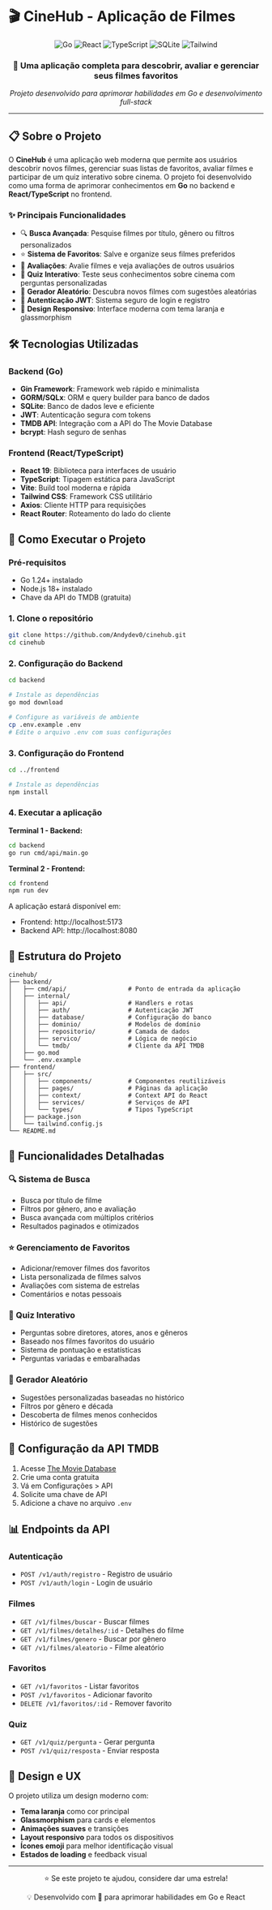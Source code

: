 # 🎬 CineHub - Aplicação de Filmes

<div align="center">
  <img src="https://img.shields.io/badge/Go-00ADD8?style=for-the-badge&logo=go&logoColor=white" alt="Go">
  <img src="https://img.shields.io/badge/React-20232A?style=for-the-badge&logo=react&logoColor=61DAFB" alt="React">
  <img src="https://img.shields.io/badge/TypeScript-007ACC?style=for-the-badge&logo=typescript&logoColor=white" alt="TypeScript">
  <img src="https://img.shields.io/badge/SQLite-07405E?style=for-the-badge&logo=sqlite&logoColor=white" alt="SQLite">
  <img src="https://img.shields.io/badge/Tailwind_CSS-38B2AC?style=for-the-badge&logo=tailwind-css&logoColor=white" alt="Tailwind">
</div>

<div align="center">
  <h3>🚀 Uma aplicação completa para descobrir, avaliar e gerenciar seus filmes favoritos</h3>
  <p><em>Projeto desenvolvido para aprimorar habilidades em Go e desenvolvimento full-stack</em></p>
</div>

---

## 📋 Sobre o Projeto

O **CineHub** é uma aplicação web moderna que permite aos usuários descobrir novos filmes, gerenciar suas listas de favoritos, avaliar filmes e participar de um quiz interativo sobre cinema. O projeto foi desenvolvido como uma forma de aprimorar conhecimentos em **Go** no backend e **React/TypeScript** no frontend.

### ✨ Principais Funcionalidades

- 🔍 **Busca Avançada**: Pesquise filmes por título, gênero ou filtros personalizados
- ⭐ **Sistema de Favoritos**: Salve e organize seus filmes preferidos
- 📝 **Avaliações**: Avalie filmes e veja avaliações de outros usuários
- 🎯 **Quiz Interativo**: Teste seus conhecimentos sobre cinema com perguntas personalizadas
- 🎲 **Gerador Aleatório**: Descubra novos filmes com sugestões aleatórias
- 🔐 **Autenticação JWT**: Sistema seguro de login e registro
- 📱 **Design Responsivo**: Interface moderna com tema laranja e glassmorphism

## 🛠️ Tecnologias Utilizadas

### Backend (Go)
- **Gin Framework**: Framework web rápido e minimalista
- **GORM/SQLx**: ORM e query builder para banco de dados
- **SQLite**: Banco de dados leve e eficiente
- **JWT**: Autenticação segura com tokens
- **TMDB API**: Integração com a API do The Movie Database
- **bcrypt**: Hash seguro de senhas

### Frontend (React/TypeScript)
- **React 19**: Biblioteca para interfaces de usuário
- **TypeScript**: Tipagem estática para JavaScript
- **Vite**: Build tool moderna e rápida
- **Tailwind CSS**: Framework CSS utilitário
- **Axios**: Cliente HTTP para requisições
- **React Router**: Roteamento do lado do cliente

## 🚀 Como Executar o Projeto

### Pré-requisitos
- Go 1.24+ instalado
- Node.js 18+ instalado
- Chave da API do TMDB (gratuita)

### 1. Clone o repositório
```bash
git clone https://github.com/Andydev0/cinehub.git
cd cinehub
```

### 2. Configuração do Backend

```bash
cd backend

# Instale as dependências
go mod download

# Configure as variáveis de ambiente
cp .env.example .env
# Edite o arquivo .env com suas configurações
```

### 3. Configuração do Frontend

```bash
cd ../frontend

# Instale as dependências
npm install
```

### 4. Executar a aplicação

**Terminal 1 - Backend:**
```bash
cd backend
go run cmd/api/main.go
```

**Terminal 2 - Frontend:**
```bash
cd frontend
npm run dev
```

A aplicação estará disponível em:
- Frontend: http://localhost:5173
- Backend API: http://localhost:8080

## 📁 Estrutura do Projeto

```
cinehub/
├── backend/
│   ├── cmd/api/                 # Ponto de entrada da aplicação
│   ├── internal/
│   │   ├── api/                 # Handlers e rotas
│   │   ├── auth/                # Autenticação JWT
│   │   ├── database/            # Configuração do banco
│   │   ├── dominio/             # Modelos de domínio
│   │   ├── repositorio/         # Camada de dados
│   │   ├── servico/             # Lógica de negócio
│   │   └── tmdb/                # Cliente da API TMDB
│   ├── go.mod
│   └── .env.example
├── frontend/
│   ├── src/
│   │   ├── components/          # Componentes reutilizáveis
│   │   ├── pages/               # Páginas da aplicação
│   │   ├── context/             # Context API do React
│   │   ├── services/            # Serviços de API
│   │   └── types/               # Tipos TypeScript
│   ├── package.json
│   └── tailwind.config.js
└── README.md
```

## 🎯 Funcionalidades Detalhadas

### 🔍 Sistema de Busca
- Busca por título de filme
- Filtros por gênero, ano e avaliação
- Busca avançada com múltiplos critérios
- Resultados paginados e otimizados

### ⭐ Gerenciamento de Favoritos
- Adicionar/remover filmes dos favoritos
- Lista personalizada de filmes salvos
- Avaliações com sistema de estrelas
- Comentários e notas pessoais

### 🎯 Quiz Interativo
- Perguntas sobre diretores, atores, anos e gêneros
- Baseado nos filmes favoritos do usuário
- Sistema de pontuação e estatísticas
- Perguntas variadas e embaralhadas

### 🎲 Gerador Aleatório
- Sugestões personalizadas baseadas no histórico
- Filtros por gênero e década
- Descoberta de filmes menos conhecidos
- Histórico de sugestões

## 🔧 Configuração da API TMDB

1. Acesse [The Movie Database](https://www.themoviedb.org/)
2. Crie uma conta gratuita
3. Vá em Configurações > API
4. Solicite uma chave de API
5. Adicione a chave no arquivo `.env`

## 📊 Endpoints da API

### Autenticação
- `POST /v1/auth/registro` - Registro de usuário
- `POST /v1/auth/login` - Login de usuário

### Filmes
- `GET /v1/filmes/buscar` - Buscar filmes
- `GET /v1/filmes/detalhes/:id` - Detalhes do filme
- `GET /v1/filmes/genero` - Buscar por gênero
- `GET /v1/filmes/aleatorio` - Filme aleatório

### Favoritos
- `GET /v1/favoritos` - Listar favoritos
- `POST /v1/favoritos` - Adicionar favorito
- `DELETE /v1/favoritos/:id` - Remover favorito

### Quiz
- `GET /v1/quiz/pergunta` - Gerar pergunta
- `POST /v1/quiz/resposta` - Enviar resposta

## 🎨 Design e UX

O projeto utiliza um design moderno com:
- **Tema laranja** como cor principal
- **Glassmorphism** para cards e elementos
- **Animações suaves** e transições
- **Layout responsivo** para todos os dispositivos
- **Ícones emoji** para melhor identificação visual
- **Estados de loading** e feedback visual


---

<div align="center">
  <p>⭐ Se este projeto te ajudou, considere dar uma estrela!</p>
  <p>💡 Desenvolvido com 💜 para aprimorar habilidades em Go e React</p>
</div>

